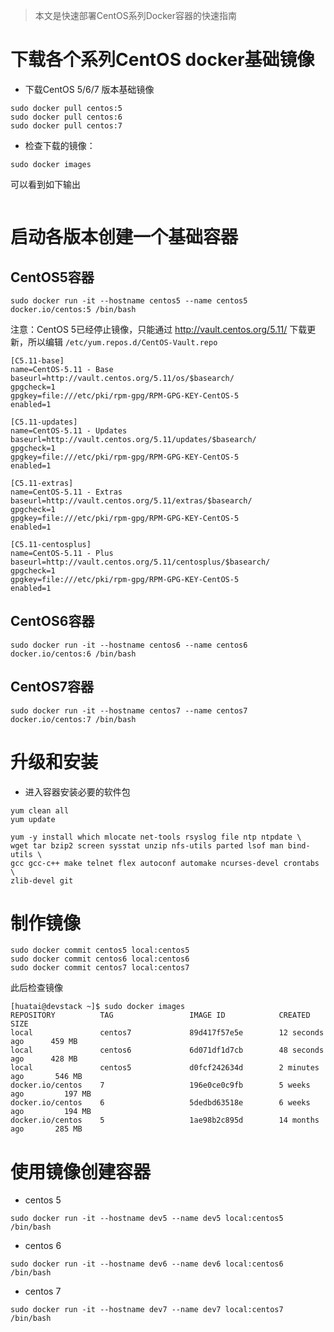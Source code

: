 > 本文是快速部署CentOS系列Docker容器的快速指南

# 下载各个系列CentOS docker基础镜像

* 下载CentOS 5/6/7 版本基础镜像

```
sudo docker pull centos:5
sudo docker pull centos:6
sudo docker pull centos:7
```

* 检查下载的镜像：

```
sudo docker images
```

可以看到如下输出

```

```

# 启动各版本创建一个基础容器

## CentOS5容器

```
sudo docker run -it --hostname centos5 --name centos5 docker.io/centos:5 /bin/bash
```

注意：CentOS 5已经停止镜像，只能通过 http://vault.centos.org/5.11/ 下载更新，所以编辑 `/etc/yum.repos.d/CentOS-Vault.repo`

```
[C5.11-base]
name=CentOS-5.11 - Base
baseurl=http://vault.centos.org/5.11/os/$basearch/
gpgcheck=1
gpgkey=file:///etc/pki/rpm-gpg/RPM-GPG-KEY-CentOS-5
enabled=1

[C5.11-updates]
name=CentOS-5.11 - Updates
baseurl=http://vault.centos.org/5.11/updates/$basearch/
gpgcheck=1
gpgkey=file:///etc/pki/rpm-gpg/RPM-GPG-KEY-CentOS-5
enabled=1

[C5.11-extras]
name=CentOS-5.11 - Extras
baseurl=http://vault.centos.org/5.11/extras/$basearch/
gpgcheck=1
gpgkey=file:///etc/pki/rpm-gpg/RPM-GPG-KEY-CentOS-5
enabled=1

[C5.11-centosplus]
name=CentOS-5.11 - Plus
baseurl=http://vault.centos.org/5.11/centosplus/$basearch/
gpgcheck=1
gpgkey=file:///etc/pki/rpm-gpg/RPM-GPG-KEY-CentOS-5
enabled=1
```

## CentOS6容器

```
sudo docker run -it --hostname centos6 --name centos6 docker.io/centos:6 /bin/bash
```

## CentOS7容器

```
sudo docker run -it --hostname centos7 --name centos7 docker.io/centos:7 /bin/bash
```

# 升级和安装

* 进入容器安装必要的软件包

```
yum clean all
yum update

yum -y install which mlocate net-tools rsyslog file ntp ntpdate \
wget tar bzip2 screen sysstat unzip nfs-utils parted lsof man bind-utils \
gcc gcc-c++ make telnet flex autoconf automake ncurses-devel crontabs \
zlib-devel git
```

# 制作镜像

```
sudo docker commit centos5 local:centos5
sudo docker commit centos6 local:centos6
sudo docker commit centos7 local:centos7
```

此后检查镜像

```
[huatai@devstack ~]$ sudo docker images
REPOSITORY          TAG                 IMAGE ID            CREATED             SIZE
local               centos7             89d417f57e5e        12 seconds ago      459 MB
local               centos6             6d071df1d7cb        48 seconds ago      428 MB
local               centos5             d0fcf242634d        2 minutes ago       546 MB
docker.io/centos    7                   196e0ce0c9fb        5 weeks ago         197 MB
docker.io/centos    6                   5dedbd63518e        6 weeks ago         194 MB
docker.io/centos    5                   1ae98b2c895d        14 months ago       285 MB
```

# 使用镜像创建容器

* centos 5

```
sudo docker run -it --hostname dev5 --name dev5 local:centos5 /bin/bash
```

* centos 6

```
sudo docker run -it --hostname dev6 --name dev6 local:centos6 /bin/bash
```

* centos 7

```
sudo docker run -it --hostname dev7 --name dev7 local:centos7 /bin/bash
```